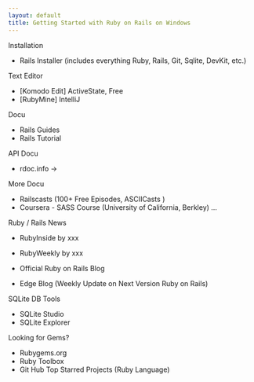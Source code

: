 ```yaml
---
layout: default
title: Getting Started with Ruby on Rails on Windows
---
```


Installation

* Rails Installer 
   (includes everything Ruby, Rails, Git, Sqlite, DevKit, etc.)

Text Editor

* [Komodo Edit]  ActiveState, Free 
* [RubyMine] IntelliJ

Docu

* Rails Guides
* Rails Tutorial


API Docu

* rdoc.info  -> 

More Docu

* Railscasts (100+ Free Episodes, ASCIICasts )
* Coursera - SASS Course (University of California, Berkley)  ...


Ruby / Rails News

* RubyInside by xxx
* RubyWeekly by xxx

* Official Ruby on Rails Blog
* Edge Blog (Weekly Update on Next Version Ruby on Rails)


SQLite DB Tools

* SQLite Studio
* SQLite Explorer


Looking for Gems?

* Rubygems.org
* Ruby Toolbox
* Git Hub Top Starred Projects (Ruby Language)


